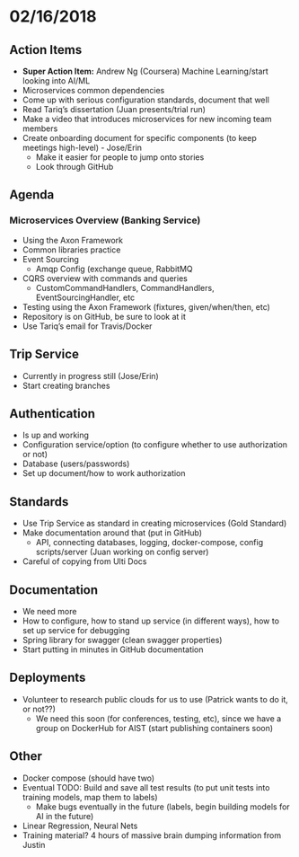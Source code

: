 # 02/16/2018

## Action Items
- **Super Action Item:** Andrew Ng (Coursera) Machine Learning/start looking into AI/ML
- Microservices common dependencies
- Come up with serious configuration standards, document that well
- Read Tariq’s dissertation (Juan presents/trial run)
- Make a video that introduces microservices for new incoming team members
- Create onboarding document for specific components (to keep meetings high-level) - Jose/Erin
   - Make it easier for people to jump onto stories
   - Look through GitHub

## Agenda
### Microservices Overview (Banking Service)
- Using the Axon Framework
- Common libraries practice
- Event Sourcing
   - Amqp Config (exchange queue, RabbitMQ
- CQRS overview with commands and queries
   - CustomCommandHandlers, CommandHandlers, EventSourcingHandler, etc
- Testing using the Axon Framework (fixtures, given/when/then, etc)
- Repository is on GitHub, be sure to look at it
- Use Tariq’s email for Travis/Docker
	
## Trip Service
- Currently in progress still (Jose/Erin)
- Start creating branches

## Authentication
- Is up and working
- Configuration service/option (to configure whether to use authorization or not)
- Database (users/passwords)
- Set up document/how to work authorization

## Standards
- Use Trip Service as standard in creating microservices (Gold Standard)
- Make documentation around that (put in GitHub)
   - API, connecting databases, logging, docker-compose, config scripts/server (Juan working on config server)
- Careful of copying from Ulti Docs

## Documentation
- We need more
- How to configure, how to stand up service (in different ways), how to set up service for debugging
- Spring library for swagger (clean swagger properties)
- Start putting in minutes in GitHub documentation

## Deployments
- Volunteer to research public clouds for us to use (Patrick wants to do it, or not??)
   - We need this soon (for conferences, testing, etc), since we have a group on DockerHub for AIST (start publishing containers soon)

## Other
- Docker compose (should have two)
- Eventual TODO: Build and save all test results (to put unit tests into training models, map them to labels)
   - Make bugs eventually in the future (labels, begin building models for AI in the future)
- Linear Regression, Neural Nets
- Training material? 4 hours of massive brain dumping information from Justin
